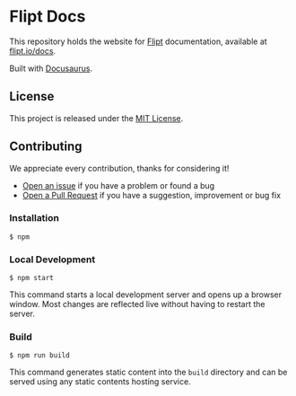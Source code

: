 # Flipt Docs

This repository holds the website for [Flipt][flipt] documentation,
available at [flipt.io/docs][docs].

Built with [Docusaurus](https://docusaurus.io/docs).

## License

This project is released under the [MIT License](LICENSE).

[flipt]: https://github.com/flipt-io/flipt
[docs]: https://flipt.io/docs/getting_started
[issues]: https://github.com/flipt-io/docs/issues
[pulls]: https://github.com/flipt-io/docs/pulls

## Contributing

We appreciate every contribution, thanks for considering it!

- [Open an issue][issues] if you have a problem or found a bug
- [Open a Pull Request][pulls] if you have a suggestion, improvement or bug fix

### Installation

```shell
$ npm
```

### Local Development

```shell
$ npm start
```

This command starts a local development server and opens up a browser window. Most changes are reflected live without having to restart the server.

### Build

```shell
$ npm run build
```

This command generates static content into the `build` directory and can be served using any static contents hosting service.
